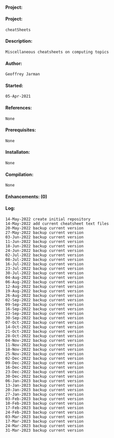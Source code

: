 #### Project:
#### Project:
    cheatSheets
#### Description:
    Miscellaneous cheatsheets on computing topics
#### Author:
    Geoffrey Jarman
#### Started:
    05-Apr-2021
#### References:
    None
#### Prerequisites:
    None
#### Installaton:
    None
#### Compilation:
    None
#### Enhancements: (0)
#### Log:
    14-May-2022 create initial repository
    14-May-2022 add current cheatsheet text files
    20-May-2022 backup current version
    27-May-2022 backup current version
    03-Jun-2022 backup current version
    11-Jun-2022 backup current version
    18-Jun-2022 backup current version
    24-Jun-2022 backup current version
    02-Jul-2022 backup current version
    08-Jul-2022 backup current version
    16-Jul-2022 backup current version
    23-Jul-2022 backup current version
    30-Jul-2022 backup current version
    04-Aug-2022 backup current version
    06-Aug-2022 backup current version
    12-Aug-2022 backup current version
    19-Aug-2022 backup current version
    26-Aug-2022 backup current version
    02-Sep-2022 backup current version
    09-Sep-2022 backup current version
    16-Sep-2022 backup current version
    23-Sep-2022 backup current version
    30-Sep-2022 backup current version
    07-Oct-2022 backup current version
    14-Oct-2022 backup current version
    21-Oct-2022 backup current version
    28-Oct-2022 backup current version
    04-Nov-2022 backup current version
    11-Nov-2022 backup current version
    18-Nov-2022 backup current version
    25-Nov-2022 backup current version
    02-Dec-2022 backup current version
    09-Dec-2022 backup current version
    16-Dec-2022 backup current version
    23-Dec-2022 backup current version
    30-Dec-2022 backup current version
    06-Jan-2023 backup current version
    13-Jan-2023 backup current version
    20-Jan-2023 backup current version
    27-Jan-2023 backup current version
    03-Feb-2023 backup current version
    10-Feb-2023 backup current version
    17-Feb-2023 backup current version
    24-Feb-2023 backup current version
    03-Mar-2023 backup current version
    17-Mar-2023 backup current version
    24-Mar-2023 backup current version
    31-Mar-2023 backup current version
